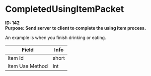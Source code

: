 # CompletedUsingItemPacket

**ID: 142**  
**Purpose: Send server to client to complete the using item process.**  

An example is when you finish drinking or eating.

<table><thead><tr><th>Field</th><th>Info</th></tr></thead><tbody>
<tr><td>Item Id</td><td>short</td></tr>
<tr><td>Item Use Method</td><td>int</td></tr>
</tbody></table>